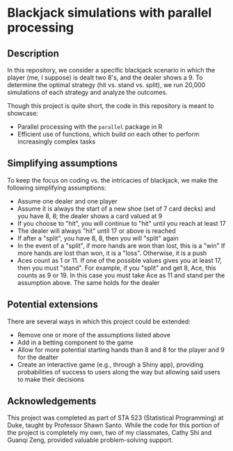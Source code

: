 # Blackjack simulations with parallel processing

## Description

In this repository, we consider a specific blackjack scenario in
which the player (me, I suppose) is dealt two 8's, and the dealer
shows a 9. To determine the optimal strategy (hit vs. stand vs. split),
we run 20,000 simulations of each strategy and analyze the outcomes.

Though this project is quite short, the code in this repository is meant
to showcase:

- Parallel processing with the `parallel` package in R
- Efficient use of functions, which build on each other to perform 
increasingly complex tasks

## Simplifying assumptions

To keep the focus on coding vs. the intricacies of blackjack, we make the
following simplifying assumptions:

- Assume one dealer and one player
- Assume it is always the start of a new shoe (set of 7 card decks) and you
  have 8, 8; the dealer shows a card valued at 9
- If you choose to "hit", you will continue to "hit" until you reach at least
  17
- The dealer will always "hit" until 17 or above is reached
- If after a "split", you have 8, 8, then you will "split" again
- In the event of a "split", if more hands are won than lost, this is a "win"
  If more hands are lost than won, it is a "loss". Otherwise, it is a push
- Aces count as 1 or 11. If one of the possible values gives you at least 17,
  then you must "stand". For example, if you "split" and get 8, Ace, this
  counts as 9 or 19. In this case you must take Ace as 11 and stand per the
  assumption above. The same holds for the dealer
  
## Potential extensions

There are several ways in which this project could be extended:

- Remove one or more of the assumptions listed above
- Add in a betting component to the game
- Allow for more potential starting hands than 8 and 8 for the player and
9 for the dealter
- Create an interactive game (e.g., through a Shiny app), providing 
probabilities of success to users along the way but allowing said users
to make their decisions

## Acknowledgements

This project was completed as part of STA 523 (Statistical Programming) at 
Duke, taught by Professor Shawn Santo. While the code for this portion of the
project is completely my own, two of my classmates, Cathy Shi and Guanqi Zeng,
provided valuable problem-solving support.
